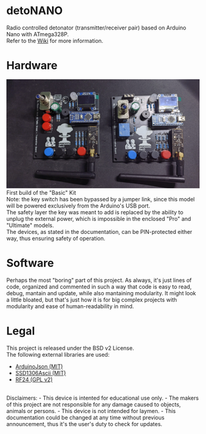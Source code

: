 # detoNANO
Radio controlled detonator (transmitter/receiver pair) based on Arduino Nano with ATmega328P.
<br>
Refer to the [Wiki](https://github.com/riacob/Nano328P-detoNANO/wiki) for more information.

# Hardware
![First Basic Kit Build](/docs/basic_model_kit_1.jpg "First Basic Kit Build")
First build of the "Basic" Kit
<br>
Note: the key switch has been bypassed by a jumper link, since this model will be powered exclusively from the Arduino's USB port.
<br>
The safety layer the key was meant to add is replaced by the ability to unplug the external power, which is impossible in the enclosed "Pro" and "Ultimate" models.
<br>
The devices, as stated in the documentation, can be PIN-protected either way, thus ensuring safety of operation.

# Software
Perhaps the most "boring" part of this project. As always, it's just lines of code, organized and commented in such a way that code is easy to read, debug, mantain and update, while also mantaining modularity. It might look a little bloated, but that's just how it is for big complex projects with modularity and ease of human-readability in mind.

# Legal
This project is released under the BSD v2 License.
<br>
The following external libraries are used:
- [ArduinoJson (MIT)](https://github.com/bblanchon/ArduinoJson)
- [SSD1306Ascii (MIT)](https://github.com/greiman/SSD1306Ascii)
- [RF24 (GPL v2)](https://github.com/nRF24/RF24)
<br>
Disclaimers:
- This device is intented for educational use only.
- The makers of this project are not responsible for any damage caused to objects, animals or persons.
- This device is not intended for laymen.
- This documentation could be changed at any time without previous announcement, thus it's the user's duty to check for updates.
